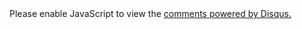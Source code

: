 <section class="comment">
<div id="disqus_thread"></div>
<script type="text/javascript">
    /* * * CONFIGURATION VARIABLES: EDIT BEFORE PASTING INTO YOUR WEBPAGE * * */
    var disqus_shortname = 'lilkr'; 
    var disqus_url = '{{ site.url }}{{ page.url | remove:'index.html' }}';
        // The following are highly recommended additional parameters. Remove the slashes in front to use.
        // var disqus_identifier = 'unique_dynamic_id_1234';
        // var disqus_url = 'http://example.com/permalink-to-page.html';

        /* * * DON'T EDIT BELOW THIS LINE * * */
        (function() {
                 var dsq = document.createElement('script'); dsq.type = 'text/javascript'; dsq.async = true;
                 dsq.src = 'http://' + disqus_shortname + '.disqus.com/embed.js';
                 (document.getElementsByTagName('head')[0] || document.getElementsByTagName('body')[0]).appendChild(dsq);
        })();
</script>
<noscript>Please enable JavaScript to view the <a href="http://disqus.com/?ref_noscript">comments powered by Disqus.</a></noscript>
</section>


